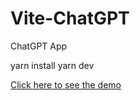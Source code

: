 # Vite-ChatGPT
ChatGPT App

yarn install
yarn dev

<a href="https://vite-chat-gpt-six.vercel.app/"> Click here to see the demo</a>
